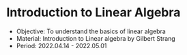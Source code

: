 # Introduction to Linear Algebra

- Objective: To understand the basics of linear algebra
- Material: Introduction to Linear algebra by Gilbert Strang
- Period: 2022.04.14 - 2022.05.01